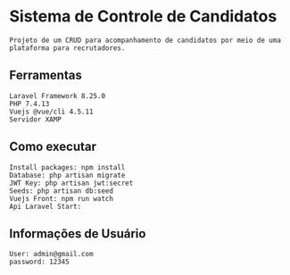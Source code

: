 # Sistema de Controle de Candidatos
    Projeto de um CRUD para acompanhamento de candidatos por meio de uma plataforma para recrutadores.
## Ferramentas
    Laravel Framework 8.25.0
    PHP 7.4.13
    Vuejs @vue/cli 4.5.11
    Servidor XAMP
## Como executar
    Install packages: npm install
    Database: php artisan migrate
    JWT Key: php artisan jwt:secret
    Seeds: php artisan db:seed
    Vuejs Front: npm run watch
    Api Laravel Start:

## Informações de Usuário
    User: admin@gmail.com   
    password: 12345